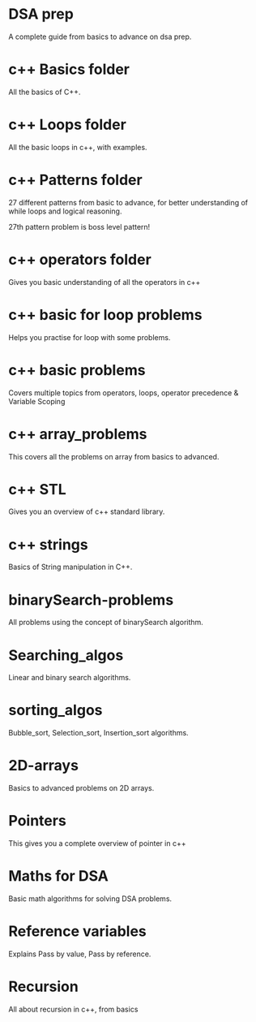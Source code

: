 # DSA prep

A complete guide from basics to advance on dsa prep.

# c++ Basics folder

All the basics of C++.

<h1>c++ Loops folder</h1>
All the basic loops in c++, with examples.

<h1>c++ Patterns folder</h1>
27 different patterns from basic to advance, for better understanding of while loops and logical reasoning.
<p>27th pattern problem is boss level pattern!</p>

<h1>c++ operators folder</h1>
<p>Gives you basic understanding of all the operators in c++</p>

<h1>c++ basic for loop problems</h1>
<p>Helps you practise for loop with some problems.</p>

<h1>c++ basic problems</h1>
<p>Covers multiple topics from operators, loops, operator precedence & Variable Scoping</p>

<h1>c++ array_problems</h1>
<p>This covers all the problems on array from basics to advanced.</p>

<h1>c++ STL</h1>
<p>Gives you an overview of c++ standard library.</p>

<h1>c++ strings</h1>
<p>Basics of String manipulation in C++.</p>

<h1>binarySearch-problems</h1>
<p>All problems using the concept of binarySearch algorithm.</p>

<h1>Searching_algos</h1>
<p>Linear and binary search algorithms.</p>

<h1>sorting_algos</h1>
<p>Bubble_sort, Selection_sort, Insertion_sort algorithms.</p>

<h1>2D-arrays</h1>
<p>Basics to advanced problems on 2D arrays.</p>

<h1>Pointers</h1>
<p>This gives you a complete overview of pointer in c++</p>

<h1>Maths for DSA</h1>
<p>Basic math algorithms for solving DSA problems.</p>

<h1>Reference variables</h1>
<p>Explains Pass by value, Pass by reference.</p>

<h1>Recursion</h1>
<p>All about recursion in c++, from basics</p>
